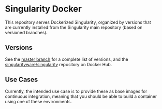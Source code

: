 # Singularity Docker

This repository serves Dockerized Singularity, organized by versions that
are currently installed from the Singularity main repository (based on
versioned branches).

## Versions

See the [master branch](https://github.com/singularityhub/singularity-docker) for a complete list of versions, and the  [singularityware/singularity](https://hub.docker.com/r/singularityware/singularity/) repository on Docker Hub.

## Use Cases

Currently, the intended use case is to provide these as base images for continuous
integration, meaning that you should be able to build a container using one of
these environments.
